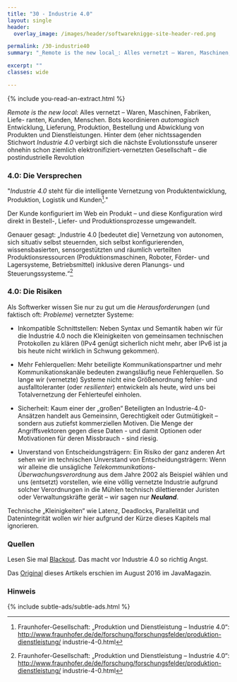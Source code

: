 ```yaml
---
title: "30 - Industrie 4.0"
layout: single
header:
  overlay_image: /images/header/softwareknigge-site-header-red.png

permalink: /30-industrie40
summary: "_Remote is the new local_: Alles vernetzt – Waren, Maschinen, Fabriken, Liefe- ranten, Kunden, Menschen. Bots koordinieren _automagisch_ Entwicklung, Lieferung, Produktion, Bestellung und Abwicklung von Produkten und Dienstleistungen. Hinter dem (eher nichtssagenden Stichwort _Industrie 4.0_ verbirgt sich die nächste Evolutionsstufe unserer ohnehin schon ziemlich elektronifiziert-vernetzten Gesellschaft – die postindustrielle Revolution"

excerpt: ""
classes: wide

---
```

{% include you-read-an-extract.html %}


_Remote is the new local_: Alles vernetzt – Waren, Maschinen, Fabriken, Liefe- ranten, Kunden, Menschen. Bots koordinieren _automagisch_ Entwicklung, Lieferung, Produktion, Bestellung und Abwicklung von Produkten und Dienstleistungen. Hinter dem (eher nichtssagenden Stichwort _Industrie 4.0_ verbirgt sich die nächste Evolutionsstufe unserer ohnehin schon ziemlich elektronifiziert-vernetzten Gesellschaft – die postindustrielle Revolution

### 4.0: Die Versprechen

"_Industrie 4.0_ steht für die intelligente Vernetzung von Produktentwicklung, Produktion, Logistik und Kunden[^fraunhofer]."

Der Kunde konfiguriert im Web ein Produkt – und diese Konfiguration wird direkt in Bestell-, Liefer- und Produktionsprozesse umgewandelt.

Genauer gesagt: „Industrie 4.0 [bedeutet die] Vernetzung von autonomen, sich situativ selbst steuernden, sich selbst konfigurierenden, wissensbasierten, sensorgestützten und räumlich verteilten Produktionsressourcen (Produktionsmaschinen, Roboter, Förder- und Lagersysteme, Betriebsmittel) inklusive deren Planungs- und Steuerungssysteme.“[^fraunhofer]

### 4.0: Die Risiken

Als Softwerker wissen Sie nur zu gut um die _Herausforderungen_ (und faktisch oft: _Probleme_) vernetzter Systeme:

* Inkompatible Schnittstellen: Neben Syntax und Semantik haben wir für die Industrie 4.0 noch die Kleinigkeiten von gemeinsamen technischen Protokollen zu klären (IPv4 genügt sicherlich nicht mehr, aber IPv6 ist ja bis heute nicht wirklich in Schwung gekommen).
* Mehr Fehlerquellen: Mehr beteiligte Kommunikationspartner und mehr Kommunikationskanäle bedeuten zwangsläufig neue Fehlerquellen. So lange wir (vernetzte) Systeme nicht eine Größenordnung fehler- und ausfalltoleranter (oder _resilienter_) entwickeln als heute, wird uns bei Totalvernetzung der Fehlerteufel einholen.

* Sicherheit: Kaum einer der „großen“ Beteiligten an Industrie-4.0- Ansätzen handelt aus Gemeinsinn, Gerechtigkeit oder Gutmütigkeit – sondern aus zutiefst
kommerziellen Motiven. Die Menge der Angriffsvektoren gegen diese Daten -
und damit Optionen oder Motivationen für deren Missbrauch - sind riesig.

* Unverstand von Entscheidungsträgern: Ein Risiko der ganz anderen Art sehen wir im technischen Unverstand von Entscheidungsträgern: Wenn wir alleine die unsägliche _Telekommunikations-Überwachungsverordnung_ aus dem Jahre 2002 als Beispiel wählen und uns (entsetzt) vorstellen, wie eine völlig vernetzte Industrie aufgrund solcher Verordnungen in die Mühlen technisch dilettierender Juristen oder
Verwaltungskräfte gerät – wir sagen nur _**Neuland**_.

Technische „Kleinigkeiten“ wie Latenz, Deadlocks, Parallelität und
Datenintegrität wollen wir hier aufgrund der Kürze dieses Kapitels mal ignorieren.

### Quellen

Lesen Sie mal [Blackout](http://www.blackout-das-buch.de/buch.html). Das macht
vor Industrie 4.0 so richtig Angst.

Das [Original](https://jaxenter.de/die-zukunft-mit-industrie-4-0-44066)
dieses Artikels erschien im August 2016 im JavaMagazin.

[^fraunhofer]: Fraunhofer-Gesellschaft: „Produktion und Dienstleistung – Industrie 4.0“: http://www.fraunhofer.de/de/forschung/forschungsfelder/produktion-dienstleistung/ industrie-4-0.html

### Hinweis
{% include subtle-ads/subtle-ads.html %}
